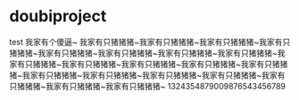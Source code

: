 # doubiproject
test
我家有个傻逼~
我家有只猪猪猪~我家有只猪猪猪~我家有只猪猪猪~我家有只猪猪猪~我家有只猪猪猪~我家有只猪猪猪~我家有只猪猪猪~我家有只猪猪猪~我家有只猪猪猪~我家有只猪猪猪~我家有只猪猪猪~我家有只猪猪猪~我家有只猪猪猪~我家有只猪猪猪~我家有只猪猪猪~我家有只猪猪猪~我家有只猪猪猪~我家有只猪猪猪~我家有只猪猪猪~我家有只猪猪猪~
1324354879009876543456789
